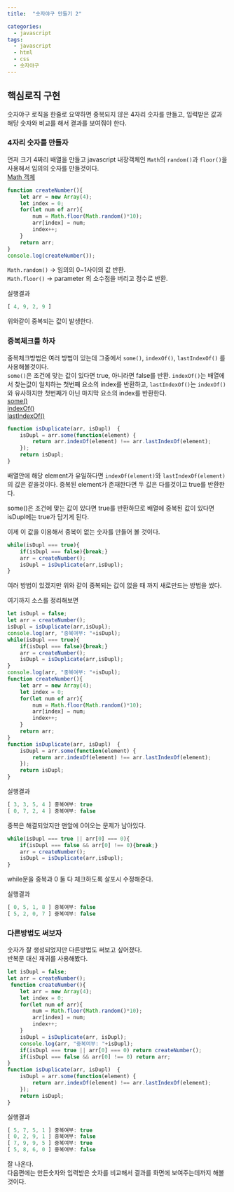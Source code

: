 ```yaml
---
title:  "숫자야구 만들기 2"

categories:
  - javascript
tags:
  - javascript
  - html
  - css
  - 숫자야구
---
```

## 핵심로직 구현

숫자야구 로직을 한줄로 요약하면
중복되지 않은 4자리 숫자를 만들고, 입력받은 값과 해당 숫자와 비교를 해서 결과를 보여줘야 한다.

### 4자리 숫자를 만들자

먼저 크기 4짜리 배열을 만들고 javascript 내장객체인 `Math`의 `random()`과 `floor()`을 사용해서 임의의 숫자를 만들것이다.  
[Math 객체](https://developer.mozilla.org/ko/docs/Web/JavaScript/Reference/Global_Objects/Math)  
```javascript
function createNumber(){
    let arr = new Array(4);
    let index = 0;    
    for(let num of arr){                
        num = Math.floor(Math.random()*10);
        arr[index] = num;
        index++;
    }
    return arr;
}
console.log(createNumber());
```

`Math.random()` -> 임의의 0~1사이의 값 반환.  
`Math.floor()` -> parameter 의 소수점을 버리고 정수로 반환.

실행결과

```javascript
[ 4, 9, 2, 9 ]
```
위와같이 중복되는 값이 발생한다.

### 중복체크를 하자

중복체크방법은 여러 방법이 있는데 그중에서 `some()`, `indexOf()`, `lastIndexOf()` 를 사용해볼것이다.  
`some()`은 조건에 맞는 값이 있다면 true, 아니라면 false를 반환.
`indexOf()`는 배열에서 찾는값이 일치하는 첫번째 요소의 index를 반환하고, `lastIndexOf()`는 `indexOf()`와 유사하지만 첫번째가 아닌 마지막 요소의 index를 반환한다.  
[some()](https://developer.mozilla.org/ko/docs/Web/JavaScript/Reference/Global_Objects/Array/some)  
[indexOf()](https://developer.mozilla.org/ko/docs/Web/JavaScript/Reference/Global_Objects/String/indexOf)  
[lastIndexOf()](https://developer.mozilla.org/ko/docs/Web/JavaScript/Reference/Global_Objects/String/lastIndexOf)  
```javascript
function isDuplicate(arr, isDupl)  {
    isDupl = arr.some(function(element) {
        return arr.indexOf(element) !== arr.lastIndexOf(element);
    });                           
    return isDupl;
}
```
배열안에 해당 element가 유일하다면 `indexOf(element)`와 `lastIndexOf(element)`의 값은 같을것이다.
중복된 element가 존재한다면 두 값은 다를것이고 true를 반환한다.

some()은 조건에 맞는 값이 있다면 true를 반환하므로 배열에 중복된 값이 있다면 isDupl에는 true가 담기게 된다.

이제 이 값을 이용해서 중복이 없는 숫자를 만들어 볼 것이다.
```javascript
while(isDupl === true){
    if(isDupl === false){break;}
    arr = createNumber();
    isDupl = isDuplicate(arr,isDupl);    
}
```

여러 방법이 있겠지만 위와 같이 중복되는 값이 없을 때 까지 새로만드는 방법을 썼다.

여기까지 소스를 정리해보면

```javascript
let isDupl = false;
let arr = createNumber();
isDupl = isDuplicate(arr,isDupl);
console.log(arr, "중복여부: "+isDupl);     
while(isDupl === true){
    if(isDupl === false){break;}
    arr = createNumber();
    isDupl = isDuplicate(arr,isDupl);    
}
console.log(arr, "중복여부: "+isDupl);       
function createNumber(){
    let arr = new Array(4);
    let index = 0;
    for(let num of arr){                
        num = Math.floor(Math.random()*10);
        arr[index] = num;
        index++;
    }
    return arr;
}
function isDuplicate(arr, isDupl)  {
    isDupl = arr.some(function(element) {
        return arr.indexOf(element) !== arr.lastIndexOf(element);
    });                           
    return isDupl;
}
```

실행결과
```javascript
[ 3, 3, 5, 4 ] 중복여부: true
[ 0, 7, 2, 4 ] 중복여부: false
```

중복은 해결되었지만 맨앞에 0이오는 문제가 남아있다.


```javascript
while(isDupl === true || arr[0] === 0){
    if(isDupl === false && arr[0] !== 0){break;}
    arr = createNumber();
    isDupl = isDuplicate(arr,isDupl);
}
```
while문을 중복과 0 둘 다 체크하도록 살포시 수정해준다.

실행결과
```javascript
[ 0, 5, 1, 8 ] 중복여부: false
[ 5, 2, 0, 7 ] 중복여부: false
```
### 다른방법도 써보자
숫자가 잘 생성되었지만 다른방법도 써보고 싶어졌다.  
반복문 대신 재귀를 사용해봤다.

```javascript
let isDupl = false;
let arr = createNumber();
 function createNumber(){
    let arr = new Array(4);
    let index = 0;
    for(let num of arr){                
        num = Math.floor(Math.random()*10);
        arr[index] = num;
        index++;
    }
    isDupl = isDuplicate(arr, isDupl);
    console.log(arr, "중복여부: "+isDupl);  
    if(isDupl === true || arr[0] === 0) return createNumber();
    if(isDupl === false && arr[0] !== 0) return arr;
}
function isDuplicate(arr, isDupl)  {
    isDupl = arr.some(function(element) {
        return arr.indexOf(element) !== arr.lastIndexOf(element);
    });                           
    return isDupl;
}
```

실행결과
```javascript
[ 5, 7, 5, 1 ] 중복여부: true
[ 0, 2, 9, 1 ] 중복여부: false
[ 7, 9, 9, 5 ] 중복여부: true
[ 5, 8, 6, 0 ] 중복여부: false
```
잘 나온다.  
다음편에는 만든숫자와 입력받은 숫자를 비교해서 결과를 화면에 보여주는데까지 해볼 것이다.
